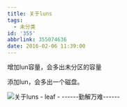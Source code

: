 ```yaml
---
title: 关于luns
tags:
  - 未分类
id: '355'
abbrlink: 355074636
date: 2016-02-06 11:39:00
---
```


增加lun容量，会多出未分区的容量

添加lun，会多出一个磁盘。

![关于luns - leaf - ------勤解万难------](http://img0.ph.126.net/bdXEHrn7VrPLkCAF2A-Xqw==/6598219855878877965.png "关于luns - leaf - ------勤解万难------")